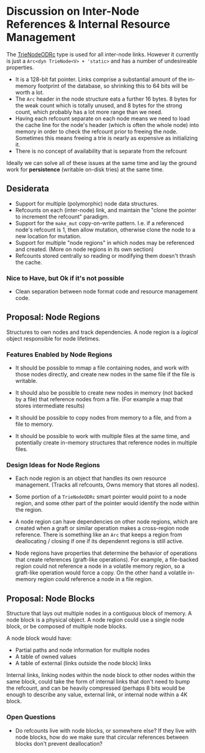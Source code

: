 
# Discussion on Inter-Node References & Internal Resource Management

The [TrieNodeODRc](pathmap::trie_node::TrieNodeODRc) type is used for all inter-node links.  However it currently is just a `Arc<dyn TrieNode<V> + 'static>` and has a number of undesireable properties.

* It is a 128-bit fat pointer.  Links comprise a substantial amount of the in-memory footprint of the database, so shrinking this to 64 bits will be worth a lot.
* The `Arc` header in the node structure eats a further 16 bytes.  8 bytes for the weak count which is totally unused, and 8 bytes for the strong count, which probably has a lot more range than we need.
* Having each refcount separate on each node means we need to load the cache line for the node's header (which is often the whole node) into memory in order to check the refcount prior to freeing the node.  Sometimes this means freeing a trie is nearly as expensive as initializing it.
* There is no concept of availability that is separate from the refcount

Ideally we can solve all of these issues at the same time and lay the ground work for **persistence** (writable on-disk tries) at the same time.

## Desiderata

* Support for multiple (polymorphic) node data structures.
* Refcounts on each (inter-node) link, and maintain the "clone the pointer to increment the refcount" paradigm.
* Support for the `make_mut` copy-on-write pattern.  I.e. if a referenced node's refcount is 1, then allow mutation, otherwise clone the node to a new location for mutation.
* Support for multiple "node regions" in which nodes may be referenced and created. (More on node regions in its own section)
* Refcounts stored centrally so reading or modifying them doesn't thrash the cache.

### Nice to Have, but Ok if it's not possible

* Clean separation between node format code and resource management code.

## Proposal: Node Regions

Structures to own nodes and track dependencies.  A node region is a *logical* object responsible for node lifetimes.

### Features Enabled by Node Regions

* It should be possible to mmap a file containing nodes, and work with those nodes directly, and create new nodes in the same file if the file is writable.

* It should also be possible to create new nodes in memory (not backed by a file) that reference nodes from a file. (For example a map that stores intermediate results)

* It should be possible to copy nodes from memory to a file, and from a file to memory.

* It should be possible to work with multiple files at the same time, and potentially create in-memory structures that reference nodes in multiple files.

### Design Ideas for Node Regions

* Each node region is an object that handles its own resource management.  (Tracks all refcounts, Owns memory that stores all nodes).

* Some portion of a `TrieNodeODRc` smart pointer would point to a node region, and some other part of the pointer would identify the node within the region.

* A node region can have dependencies on other node regions, which are created when a graft or similar operation makes a cross-region node reference.  There is something like an `Arc` that keeps a region from deallocating / closing if one if its dependennt regions is still active.

* Node regions have properties that determine the behavior of operations that create references (graft-like operations).  For example, a file-backed region could not reference a node in a volatile memory region, so a graft-like operation would force a copy.  On the other hand a volatile in-memory region could reference a node in a file region.

## Proposal: Node Blocks

Structure that lays out multiple nodes in a contiguous block of memory.  A node block is a physical object.   A node region could use a single node block, or be composed of multiple node blocks.

A node block would have:
* Partial paths and node information for multiple nodes
* A table of owned values
* A table of external (links outside the node block) links

Internal links, linking nodes within the node block to other nodes within the same block, could take the form of internal links that don't need to bump the refcount, and can be heavily compressed (perhaps 8 bits would be enough to describe any value, external link, or internal node within a 4K block.

### Open Questions

* Do refcounts live with node blocks, or somewhere else?  If they live with node blocks, how do we make sure that circular references between blocks don't prevent deallocation?